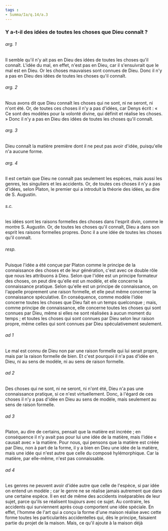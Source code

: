 ```yaml
---
tags : 
- Summa/Ia/q.14/a.3
---
```


### Y a-t-il des idées de toutes les choses que Dieu connaît ?

###### arg. 1
Il semble qu'il n'y ait pas en Dieu des idées de toutes les choses qu'il connaît. L'idée du mal, en effet, n'est pas en Dieu, car il s'ensuivrait que le mal est en Dieu. Or les choses mauvaises sont connues de Dieu. Donc il n'y a pas en Dieu des idées de toutes les choses qu'il connaît. 

###### arg. 2
Nous avons dit que Dieu connaît les choses qui ne sont, ni ne seront, ni n'ont été. Or, de toutes ces choses il n'y a pas d'idées, car Denys écrit : « Ce sont des modèles pour la volonté divine, qui définit et réalise les choses. » Donc il n'y a pas en Dieu des idées de toutes les choses qu'il connaît. 

###### arg. 3
Dieu connaît la matière première dont il ne peut pas avoir d'idée, puisqu'elle n'a aucune forme. 

###### arg. 4
Il est certain que Dieu ne connaît pas seulement les espèces, mais aussi les genres, les singuliers et les accidents. Or, de toutes ces choses il n'y a pas d'idées, selon Platon, le premier qui a introduit la théorie des idées, au dire de S. Augustin. 

###### s.c.
les idées sont les raisons formelles des choses dans l'esprit divin, comme le montre S. Augustin. Or, de toutes les choses qu'il connaît, Dieu a dans son esprit les raisons formelles propres. Donc il a une idée de toutes les choses qu'il connaît. 

###### resp.
Puisque l'idée a été conçue par Platon comme le principe de la connaissance des choses et de leur génération, c'est avec ce double rôle que nous les attribuons à Dieu. Selon que l'idée est un principe formateur des choses, on peut dire qu'elle est un modèle, et elle concerne la connaissance pratique. Selon qu'elle est un principe de connaissance, on l'appelle proprement une raison formelle, et elle peut même concerner la connaissance spéculative. En conséquence, comme modèle l'idée concerne toutes les choses que Dieu fait en un temps quelconque ; mais, comme principe de connaissance, elle concerne toutes les choses qui sont connues par Dieu, même si elles ne sont réalisées à aucun moment du temps ; et toutes les choses qui sont connues par Dieu selon leur raison propre, même celles qui sont connues par Dieu spéculativement seulement. 

###### ad 1
Le mal est connu de Dieu non par une raison formelle qui lui serait propre, mais par la raison formelle de bien. Et c'est pourquoi il n'a pas d'idée en Dieu, ni au sens de modèle, ni au sens de raison formelle. 

###### ad 2
Des choses qui ne sont, ni ne seront, ni n'ont été, Dieu n'a pas une connaissance pratique, si ce n'est virtuellement. Donc, à l'égard de ces choses il n'y a pas d'idée en Dieu au sens de modèle, mais seulement au sens de raison formelle. 

###### ad 3
Platon, au dire de certains, pensait que la matière est incréée ; en conséquence il n'y avait pas pour lui une idée de la matière, mais l'idée « causait avec » la matière. Pour nous, qui pensons que la matière est créée par Dieu, non à part de la forme, il y a bien en Dieu une idée de la matière, mais une idée qui n'est autre que celle du composé hylémorphique. Car la matière, par elle-même, n'est pas connaissable. 

###### ad 4
Les genres ne peuvent avoir d'idée autre que celle de l'espèce, si par idée on entend un modèle ; car le genre ne se réalise jamais autrement que dans une certaine espèce. Il en est de même des accidents inséparables de leur sujet, parce qu'ils se réalisent toujours avec ce sujet. Au contraire, les accidents qui surviennent après coup comportent une idée spéciale. En effet, l'homme de l'art qui a conçu la forme d'une maison réalise avec cette forme toutes les particularités accidentelles qui, dès le principe, faisaient partie du projet de la maison. Mais, ce qu'il ajoute à la maison déjà 





